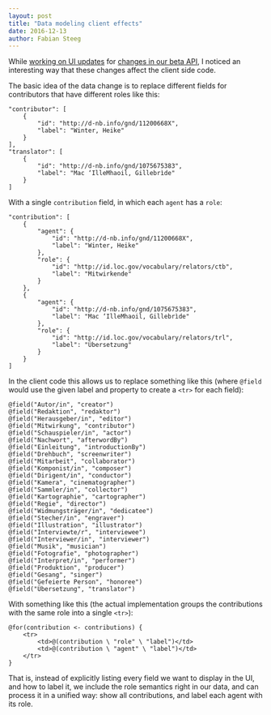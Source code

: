 ```yaml
---
layout: post
title: "Data modeling client effects"
date: 2016-12-13
author: Fabian Steeg
---
```


While [working on UI updates](https://github.com/hbz/nwbib/pull/362) for [changes in our beta API](https://github.com/hbz/lobid-resources/issues/38), I noticed an interesting way that these changes affect the client side code.

The basic idea of the data change is to replace different fields for contributors that have different roles like this:

	"contributor": [
		{
			"id": "http://d-nb.info/gnd/11200668X",
			"label": "Winter, Heike"
		}
	],
	"translator": [
		{
			"id": "http://d-nb.info/gnd/1075675383",
			"label": "Mac ‘IlleMhaoil, Gillebrìde"
		}
	]

With a single `contribution` field, in which each `agent` has a `role`:

	"contribution": [
		{
			"agent": {
				"id": "http://d-nb.info/gnd/11200668X",
				"label": "Winter, Heike"
			},
			"role": {
				"id": "http://id.loc.gov/vocabulary/relators/ctb",
				"label": "Mitwirkende"
			}
		},
		{
			"agent": {
				"id": "http://d-nb.info/gnd/1075675383",
				"label": "Mac ‘IlleMhaoil, Gillebrìde"
			},
			"role": {
				"id": "http://id.loc.gov/vocabulary/relators/trl",
				"label": "Übersetzung"
			}
		}
	]

In the client code this allows us to replace something like this (where `@field` would use the given label and property to create a `<tr>` for each field):

	@field("Autor/in", "creator")
	@field("Redaktion", "redaktor")
	@field("Herausgeber/in", "editor")
	@field("Mitwirkung", "contributor")
	@field("Schauspieler/in", "actor")
	@field("Nachwort", "afterwordBy")
	@field("Einleitung", "introductionBy")
	@field("Drehbuch", "screenwriter")
	@field("Mitarbeit", "collaborator")
	@field("Komponist/in", "composer")
	@field("Dirigent/in", "conductor")
	@field("Kamera", "cinematographer")
	@field("Sammler/in", "collector")
	@field("Kartographie", "cartographer")
	@field("Regie", "director")
	@field("Widmungsträger/in", "dedicatee")
	@field("Stecher/in", "engraver")
	@field("Illustration", "illustrator")
	@field("Interviewte/r", "interviewee")
	@field("Interviewer/in", "interviewer")
	@field("Musik", "musician")
	@field("Fotografie", "photographer")
	@field("Interpret/in", "performer")
	@field("Produktion", "producer")
	@field("Gesang", "singer")
	@field("Gefeierte Person", "honoree")
	@field("Übersetzung", "translator")

With something like this (the actual implementation groups the contributions with the same role into a single `<tr>`):

	@for(contribution <- contributions) {
		<tr>
			<td>@(contribution \ "role" \ "label")</td>
			<td>@(contribution \ "agent" \ "label")</td>
		</tr>
	}

That is, instead of explicitly listing every field we want to display in the UI, and how to label it, we include the role semantics right in our data, and can process it in a unified way: show all contributions, and label each agent with its role.